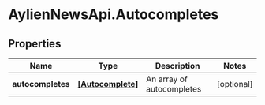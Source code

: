 # AylienNewsApi.Autocompletes

## Properties

Name | Type | Description | Notes
------------ | ------------- | ------------- | -------------
**autocompletes** | [**[Autocomplete]**](Autocomplete.md) | An array of autocompletes | [optional] 


